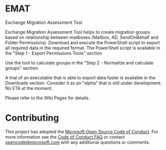 # EMAT
 Exchange Migration Assessment Tool


Exchange Migration Assessment Tool helps to create migration groups based on relationship between mailboxes (Mailbox, AD, SendOnBehalf and Folder Permissions).
Download and execute the PowerShell script to export all required data in the required format.
The PowerShell script is available in the "Step 1 - Export Permissions Tools" section

Use the tool to calculate groups in the "Step 2 - Normalize and calculate groups" section

A trial of an executable that is able to export data faster is available in the Downloads section.
Consider it as an "alpha" that is still under development. No ETA at the moment.

Please refer to the Wiki Pages for details.





# Contributing

This project has adopted the [Microsoft Open Source Code of Conduct](https://opensource.microsoft.com/codeofconduct/). For more information see the [Code of Conduct FAQ](https://opensource.microsoft.com/codeofconduct/faq/) or contact [opencode@microsoft.com](mailto:opencode@microsoft.com) with any additional questions or comments.

